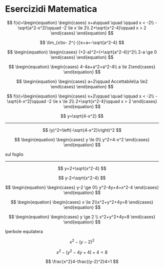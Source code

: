 # Esercizidi Matematica

$$
f(x)=\begin{equation} \begin{cases} 
x+a\qquad \quad \qquad x < -2\\
-\sqrt{a^2-x^2}\qquad -2 \le x \le 2\\
2+\sqrt{x^2-4}\qquad x > 2
\end{cases} \end{equation}
$$

$$
\lim_{x\to- 2^{-}}x+a=-\sqrt{a^2-4}
$$

$$
\begin{equation} \begin{cases} (+2-a)^2=(+\sqrt{a^2-4})^2\\
2-a \ge 0 \end{cases} \end{equation}
$$

$$
\begin{equation} \begin{cases} 
4-4a+a^2=a^2-4\\
a \le 2\end{cases} \end{equation}
$$


$$
\begin{equation} \begin{cases} a=2\qquad Accettabile\\a \le2 \end{cases} \end{equation}
$$

$$
f(x)=\begin{equation} \begin{cases} 
x+2\qquad \quad \qquad x < -2\\
-\sqrt{4-x^2}\qquad -2 \le x \le 2\\
2+\sqrt{x^2-4}\qquad x > 2
\end{cases} \end{equation}
$$


$$
y=\sqrt{4-x^2}
$$

---

$$
(y)^2=\left(-\sqrt{4-x^2}\right)^2
$$

$$
\begin{equation} \begin{cases}
y \le 0\\
y^2=4-x^2
 \end{cases} \end{equation}
$$

sul foglio


---

$$
y=2+\sqrt{x^2-4}
$$

$$
y-2=\sqrt{x^2-4}
$$


$$
\begin{equation} \begin{cases} 
y-2 \ge 0\\
y^2-4y+4=x^2-4
 \end{cases} \end{equation}
$$


$$
\begin{equation} \begin{cases} x \le 2\\x^2+y^2+4y=8 \end{cases} \end{equation}
$$

$$
\begin{equation} \begin{cases} y \ge 2 \\ x^2+y^2+4y=8 \end{cases} \end{equation}
$$

Iperbole equilatera

$$
x^2-(y-2)^2
$$


$$
x^2-(y^2-4y+4)+4=8
$$

$$
\frac{x^2}4-\frac{(y-2)^2}4=1
$$




<!--stackedit_data:
eyJoaXN0b3J5IjpbLTMyODA4Njc0OSwtMTQ1NzQ5NDgzMyw4Nj
UzMjAyMTldfQ==
-->
